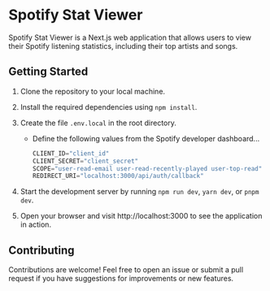 # Spotify Stat Viewer
Spotify Stat Viewer is a Next.js web application that allows users to view their Spotify listening statistics, including their top artists and songs​​.

## Getting Started
1. Clone the repository to your local machine.
2. Install the required dependencies using `npm install`.
3. Create the file `.env.local` in the root directory.
    - Define the following values from the Spotify developer dashboard...
   
        ```javascript
        CLIENT_ID="client_id"
        CLIENT_SECRET="client_secret"
        SCOPE="user-read-email user-read-recently-played user-top-read"
        REDIRECT_URI="localhost:3000/api/auth/callback"
        ```
        
5. Start the development server by running `npm run dev`, `yarn dev`, or `pnpm dev​`.
6. Open your browser and visit http://localhost:3000 to see the application in action.

## Contributing
Contributions are welcome! Feel free to open an issue or submit a pull request if you have suggestions for improvements or new features.
